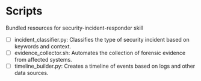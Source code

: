 # Scripts

Bundled resources for security-incident-responder skill

- [ ] incident_classifier.py: Classifies the type of security incident based on keywords and context.
- [ ] evidence_collector.sh: Automates the collection of forensic evidence from affected systems.
- [ ] timeline_builder.py: Creates a timeline of events based on logs and other data sources.
